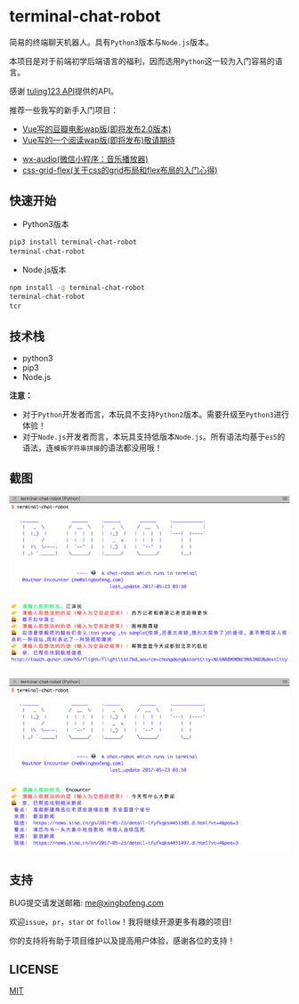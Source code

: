 # terminal-chat-robot
简易的终端聊天机器人。具有`Python3`版本与`Node.js`版本。

本项目是对于前端初学后端语言的福利，因而选用`Python`这一较为入门容易的语言。

感谢 [tuling123 API](http://www.tuling123.com/help/h_cent_webapi.jhtml?nav=doc)提供的API。

推荐一些我写的新手入门项目：
* [Vue写的豆瓣电影wap版(即将发布2.0版本)](https://github.com/xingbofeng/douban-movie)
* [Vue写的一个阅读wap版(即将发布)敬请期待](https://github.com/xingbofeng/vue-one)
- [wx-audio(微信小程序：音乐播放器)](https://github.com/xingbofeng/wx-audio)
- [css-grid-flex(关于css的grid布局和flex布局的入门心得)](https://github.com/xingbofeng/css-grid-flex)

## 快速开始
* Python3版本
```bash
pip3 install terminal-chat-robot
terminal-chat-robot
```

* Node.js版本

```bash
npm install -g terminal-chat-robot
terminal-chat-robot
tcr
```

## 技术栈
* python3
* pip3
* Node.js

**注意：**

* 对于`Python`开发者而言，本玩具不支持`Python2`版本。需要升级至`Python3`进行体验！
* 对于`Node.js`开发者而言，本玩具支持低版本`Node.js`。所有语法均基于`es5`的语法，连`模板字符串拼接`的语法都没用哦！

## 截图
![image](./screenshots/1.png)

![image](./screenshots/2.png)

## 支持
BUG提交请发送邮箱: me@xingbofeng.com

欢迎`issue`，`pr`，`star` or `follow`！我将继续开源更多有趣的项目!

你的支持将有助于项目维护以及提高用户体验，感谢各位的支持！

## LICENSE
[MIT](./LICENSE)